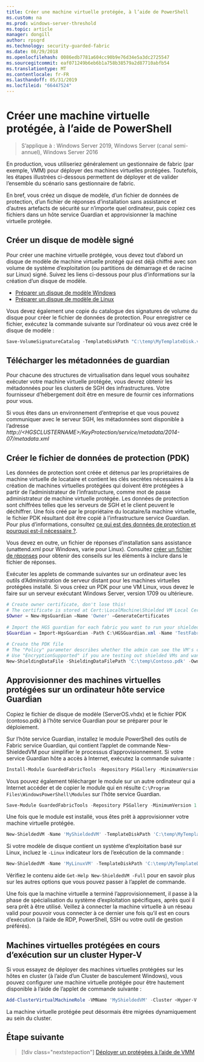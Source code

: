 ```yaml
---
title: Créer une machine virtuelle protégée, à l’aide de PowerShell
ms.custom: na
ms.prod: windows-server-threshold
ms.topic: article
manager: dongill
author: rpsqrd
ms.technology: security-guarded-fabric
ms.date: 08/29/2018
ms.openlocfilehash: 0086edb7781a604cc90b9e76d34e5a3dc2725547
ms.sourcegitcommit: eaf071249b6eb6b1a758b38579a2d87710abfb54
ms.translationtype: MT
ms.contentlocale: fr-FR
ms.lasthandoff: 05/31/2019
ms.locfileid: "66447524"
---
```

# <a name="create-a-shielded-vm-using-powershell"></a>Créer une machine virtuelle protégée, à l’aide de PowerShell

>S’applique à : Windows Server 2019, Windows Server (canal semi-annuel), Windows Server 2016

En production, vous utiliseriez généralement un gestionnaire de fabric (par exemple, VMM) pour déployer des machines virtuelles protégées. Toutefois, les étapes illustrées ci-dessous permettent de déployer et de valider l’ensemble du scénario sans gestionnaire de fabric.

En bref, vous créez un disque de modèle, d’un fichier de données de protection, d’un fichier de réponses d’installation sans assistance et d’autres artefacts de sécurité sur n’importe quel ordinateur, puis copiez ces fichiers dans un hôte service Guardian et approvisionner la machine virtuelle protégée.

## <a name="create-a-signed-template-disk"></a>Créer un disque de modèle signé

Pour créer une machine virtuelle protégée, vous devez tout d’abord un disque de modèle de machine virtuelle protégé qui est déjà chiffré avec son volume de système d’exploitation (ou partitions de démarrage et de racine sur Linux) signé.
Suivez les liens ci-dessous pour plus d’informations sur la création d’un disque de modèle.

- [Préparer un disque de modèle Windows](guarded-fabric-create-a-shielded-vm-template.md)
- [Préparer un disque de modèle de Linux](guarded-fabric-create-a-linux-shielded-vm-template.md)

Vous devez également une copie du catalogue des signatures de volume du disque pour créer le fichier de données de protection.
Pour enregistrer ce fichier, exécutez la commande suivante sur l’ordinateur où vous avez créé le disque de modèle :

```powershell
Save-VolumeSignatureCatalog -TemplateDiskPath "C:\temp\MyTemplateDisk.vhdx" -VolumeSignatureCatalogPath "C:\temp\MyTemplateDiskCatalog.vsc"
```

## <a name="download-guardian-metadata"></a>Télécharger les métadonnées de guardian

Pour chacune des structures de virtualisation dans lequel vous souhaitez exécuter votre machine virtuelle protégée, vous devrez obtenir les métadonnées pour les clusters de SGH des infrastructures.
Votre fournisseur d’hébergement doit être en mesure de fournir ces informations pour vous.

Si vous êtes dans un environnement d’entreprise et que vous pouvez communiquer avec le serveur SGH, les métadonnées sont disponible à l’adresse *http://\<HGSCLUSTERNAME\>/KeyProtection/service/metadata/2014-07/metadata.xml*

## <a name="create-shielding-data-pdk-file"></a>Créer le fichier de données de protection (PDK)

Les données de protection sont créée et détenus par les propriétaires de machine virtuelle de locataire et contient les clés secrètes nécessaires à la création de machines virtuelles protégées qui doivent être protégées à partir de l’administrateur de l’infrastructure, comme mot de passe administrateur de machine virtuelle protégée.
Les données de protection sont chiffrées telles que les serveurs de SGH et le client peuvent le déchiffrer.
Une fois créé par le propriétaire du locataire/la machine virtuelle, le fichier PDK résultant doit être copié à l’infrastructure service Guardian.
Pour plus d’informations, consultez [ce qui est des données de protection et pourquoi est-il nécessaire ?](guarded-fabric-and-shielded-vms.md#what-is-shielding-data-and-why-is-it-necessary).

Vous devez en outre, un fichier de réponses d’installation sans assistance (unattend.xml pour Windows, varie pour Linux). Consultez [créer un fichier de réponses](guarded-fabric-tenant-creates-shielding-data.md#create-an-answer-file) pour obtenir des conseils sur les éléments à inclure dans le fichier de réponses.

Exécuter les applets de commande suivantes sur un ordinateur avec les outils d’Administration de serveur distant pour les machines virtuelles protégées installé.
Si vous créez un PDK pour une VM Linux, vous devez le faire sur un serveur exécutant Windows Server, version 1709 ou ultérieure.

 
```powershell
# Create owner certificate, don't lose this!
# The certificate is stored at Cert:\LocalMachine\Shielded VM Local Certificates
$Owner = New-HgsGuardian –Name 'Owner' –GenerateCertificates
 
# Import the HGS guardian for each fabric you want to run your shielded VM
$Guardian = Import-HgsGuardian -Path C:\HGSGuardian.xml -Name 'TestFabric'
 
# Create the PDK file
# The "Policy" parameter describes whether the admin can see the VM's console or not
# Use "EncryptionSupported" if you are testing out shielded VMs and want to debug any issues during the specialization process
New-ShieldingDataFile -ShieldingDataFilePath 'C:\temp\Contoso.pdk' -Owner $Owner –Guardian $guardian –VolumeIDQualifier (New-VolumeIDQualifier -VolumeSignatureCatalogFilePath 'C:\temp\MyTemplateDiskCatalog.vsc' -VersionRule Equals) -WindowsUnattendFile 'C:\unattend.xml' -Policy Shielded
```
    
## <a name="provision-shielded-vm-on-a-guarded-host"></a>Approvisionner des machines virtuelles protégées sur un ordinateur hôte service Guardian
Copiez le fichier de disque de modèle (ServerOS.vhdx) et le fichier PDK (contoso.pdk) à l’hôte service Guardian pour se préparer pour le déploiement.

Sur l’hôte service Guardian, installez le module PowerShell des outils de Fabric service Guardian, qui contient l’applet de commande New-ShieldedVM pour simplifier le processus d’approvisionnement. Si votre service Guardian hôte a accès à Internet, exécutez la commande suivante :

```powershell
Install-Module GuardedFabricTools -Repository PSGallery -MinimumVersion 1.0.0
```

Vous pouvez également télécharger le module sur un autre ordinateur qui a Internet accéder et de copier le module qui en résulte `C:\Program Files\WindowsPowerShell\Modules` sur l’hôte service Guardian.

```powershell
Save-Module GuardedFabricTools -Repository PSGallery -MinimumVersion 1.0.0 -Path C:\temp\
```

Une fois que le module est installé, vous êtes prêt à approvisionner votre machine virtuelle protégée.

```powershell
New-ShieldedVM -Name 'MyShieldedVM' -TemplateDiskPath 'C:\temp\MyTemplateDisk.vhdx' -ShieldingDataFilePath 'C:\temp\Contoso.pdk' -Wait
```

Si votre modèle de disque contient un système d’exploitation basé sur Linux, incluez le `-Linux` indicateur lors de l’exécution de la commande :

```powershell
New-ShieldedVM -Name 'MyLinuxVM' -TemplateDiskPath 'C:\temp\MyTemplateDisk.vhdx' -ShieldingDataFilePath 'C:\temp\Contoso.pdk' -Wait -Linux
```

Vérifiez le contenu aide `Get-Help New-ShieldedVM -Full` pour en savoir plus sur les autres options que vous pouvez passer à l’applet de commande.

Une fois que la machine virtuelle a terminé l’approvisionnement, il passe à la phase de spécialisation du système d’exploitation spécifiques, après quoi il sera prêt à être utilisé.
Veillez à connecter la machine virtuelle à un réseau valid pour pouvoir vous connecter à ce dernier une fois qu’il est en cours d’exécution (à l’aide de RDP, PowerShell, SSH ou votre outil de gestion préférés).

## <a name="running-shielded-vms-on-a-hyper-v-cluster"></a>Machines virtuelles protégées en cours d’exécution sur un cluster Hyper-V

Si vous essayez de déployer des machines virtuelles protégées sur les hôtes en cluster (à l’aide d’un Cluster de basculement Windows), vous pouvez configurer une machine virtuelle protégée pour être hautement disponible à l’aide de l’applet de commande suivante :

```powershell
Add-ClusterVirtualMachineRole -VMName 'MyShieldedVM' -Cluster <Hyper-V cluster name>
```

La machine virtuelle protégée peut désormais être migrées dynamiquement au sein du cluster.

## <a name="next-step"></a>Étape suivante

> [!div class="nextstepaction"]
> [Déployer un protégées à l’aide de VMM](guarded-fabric-tenant-deploys-shielded-vm-using-vmm.md)